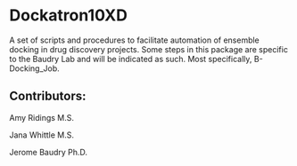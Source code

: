 # Dockatron10XD
A set of scripts and procedures to facilitate automation of ensemble docking in drug discovery projects.
Some steps in this package are specific to the Baudry Lab and will be indicated as such. Most specifically, B-Docking_Job.

## Contributors:
Amy Ridings M.S.

Jana Whittle M.S.

Jerome Baudry Ph.D.
